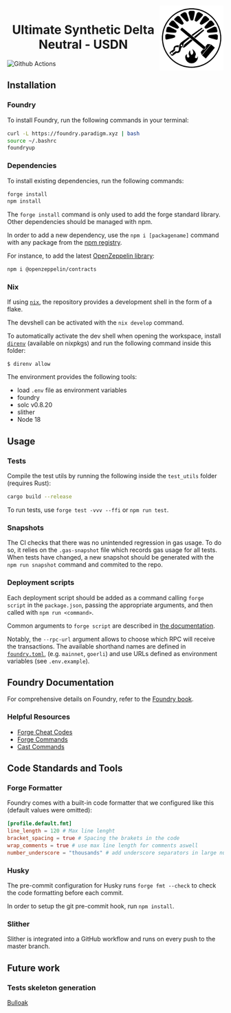 <img align="right" width="150" height="150" top="100" src="https://github.com/foundry-rs/.github/blob/main/profile/logo.png">

# <h1 align="center">Ultimate Synthetic Delta Neutral - USDN</h1>

![Github Actions](https://github.com/Blockchain-RA2-Tech/usdn-contracts/workflows/CI/badge.svg)

## Installation

### Foundry

To install Foundry, run the following commands in your terminal:

```bash
curl -L https://foundry.paradigm.xyz | bash
source ~/.bashrc
foundryup
```

### Dependencies

To install existing dependencies, run the following commands:

```bash
forge install
npm install
```

The `forge install` command is only used to add the forge standard library. Other dependencies should be managed with
npm.

In order to add a new dependency, use the `npm i [packagename]` command with any package from the
[npm registry](https://www.npmjs.com/).

For instance, to add the latest [OpenZeppelin library](https://github.com/OpenZeppelin/openzeppelin-contracts):

```bash
npm i @openzeppelin/contracts
```

### Nix

If using [`nix`](https://nixos.org/), the repository provides a development shell in the form of a flake.

The devshell can be activated with the `nix develop` command.

To automatically activate the dev shell when opening the workspace, install [`direnv`](https://direnv.net/)
(available on nixpkgs) and run the following command inside this folder:

```console
$ direnv allow
```

The environment provides the following tools:

- load `.env` file as environment variables
- foundry
- solc v0.8.20
- slither
- Node 18

## Usage

### Tests

Compile the test utils by running the following inside the `test_utils` folder (requires Rust):

```bash
cargo build --release
```

To run tests, use `forge test -vvv --ffi` or `npm run test`.

### Snapshots

The CI checks that there was no unintended regression in gas usage. To do so, it relies on the `.gas-snapshot` file
which records gas usage for all tests. When tests have changed, a new snapshot should be generated with the
`npm run snapshot` command and commited to the repo.

### Deployment scripts

Each deployment script should be added as a command calling `forge script` in the `package.json`, passing the
appropriate arguments, and then called with `npm run <command>`.

Common arguments to `forge script` are described in
[the documentation](https://book.getfoundry.sh/reference/forge/forge-script#forge-script).

Notably, the `--rpc-url` argument allows to choose which RPC will receive the transactions. The available shorthand
names are defined in [`foundry.toml`](https://github.com/petra-foundation/foundry-template/blob/master/foundry.toml),
(e.g. `mainnet`, `goerli`) and use URLs defined as environment variables (see `.env.example`).

## Foundry Documentation

For comprehensive details on Foundry, refer to the [Foundry book](https://book.getfoundry.sh/).

### Helpful Resources

- [Forge Cheat Codes](https://book.getfoundry.sh/cheatcodes/)
- [Forge Commands](https://book.getfoundry.sh/reference/forge/)
- [Cast Commands](https://book.getfoundry.sh/reference/cast/)

## Code Standards and Tools

### Forge Formatter

Foundry comes with a built-in code formatter that we configured like this (default values were omitted):

```toml
[profile.default.fmt]
line_length = 120 # Max line lenght
bracket_spacing = true # Spacing the brakets in the code
wrap_comments = true # use max line length for comments aswell
number_underscore = "thousands" # add underscore separators in large numbers
```

### Husky

The pre-commit configuration for Husky runs `forge fmt --check` to check the code formatting before each commit.

In order to setup the git pre-commit hook, run `npm install`.

### Slither

Slither is integrated into a GitHub workflow and runs on every push to the master branch.

## Future work

### Tests skeleton generation

[Bulloak](https://github.com/alexfertel/bulloak)
